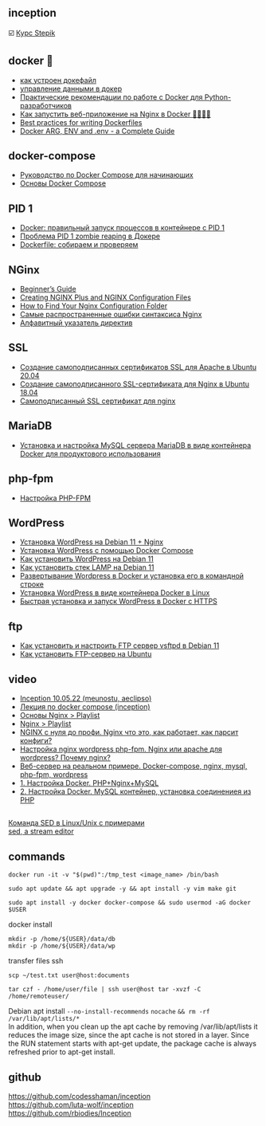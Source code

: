 ## inception  
:ballot_box_with_check: [Курс Stepik](https://stepik.org/course/123300/info) 
## docker 🐋
- [как устроен докефайл](https://doka.guide/tools/dockerfile/)  
- [управление данными в докер](https://doka.guide/tools/docker-data-management/)  
- [Практические рекомендации по работе с Docker для Python-разработчиков](https://habr.com/ru/company/wunderfund/blog/586778/)  
- [Как запустить веб-приложение на Nginx в Docker 🐳👨🏽‍💻](https://proglib.io/p/kak-zapustit-nginx-v-docker-2020-05-12)  
- [Best practices for writing Dockerfiles](https://docs.docker.com/develop/develop-images/dockerfile_best-practices/)
- [Docker ARG, ENV and .env - a Complete Guide](https://vsupalov.com/docker-arg-env-variable-guide/)
## docker-compose
- [Руководство по Docker Compose для начинающих](https://habr.com/ru/company/ruvds/blog/450312/)  
- [Основы Docker Compose](https://ru.hexlet.io/courses/docker-basics/lessons/docker-compose/theory_unit)  
## PID 1
- [Docker: правильный запуск процессов в контейнере с PID 1](https://it-lux.ru/docker-entrypoint-pid-1/)  
- [Проблема PID 1 zombie reaping в Докере](https://habr.com/ru/company/hexlet/blog/248519/)  
- [Dockerfile: cобираем и проверяем](http://linuxsql.ru/content/sobiraem-i-proveryaem-dockerfile-image)
## NGinx
- [Beginner’s Guide](http://nginx.org/en/docs/beginners_guide.html)  
- [Creating NGINX Plus and NGINX Configuration Files](https://docs.nginx.com/nginx/admin-guide/basic-functionality/managing-configuration-files/)
- [How to Find Your Nginx Configuration Folder](https://www.howtogeek.com/devops/how-to-find-your-nginx-configuration-folder/)
- [Самые распространенные ошибки синтаксиса Nginx](https://www.8host.com/blog/samye-rasprostranennye-oshibki-sintaksisa-nginx/)
- [Алфавитный указатель директив](https://nginx.org/ru/docs/dirindex.html)
## SSL
- [Создание самоподписанных сертификатов SSL для Apache в Ubuntu 20.04](https://www.digitalocean.com/community/tutorials/how-to-create-a-self-signed-ssl-certificate-for-apache-in-ubuntu-20-04-ru)
- [Создание самоподписанного SSL-сертификата для Nginx в Ubuntu 18.04](https://www.8host.com/blog/sozdanie-samopodpisannogo-ssl-sertifikata-dlya-nginx-v-ubuntu-18-04/)
- [Самоподписанный SSL сертификат для nginx](https://og-dev.ru/articles/samopodpisannyy-ssl-sertifikat-dlya-nginx)
## MariaDB
- [Установка и настройка MySQL сервера MariaDB в виде контейнера Docker для продуктового использования](https://netpoint-dc.com/blog/ustanovka-i-nastroika-mysql-mariadb-v-vide-docker-dlya-produktovogo-ispolzovaniya/)
## php-fpm
- [Настройка PHP-FPM](https://losst.pro/nastrojka-php-fpm)
## WordPress
- [Установка WordPress на Debian 11 + Nginx](https://angald.ru/ustanovka-wordpress-na-debian-11-nginx/)
- [Установка WordPress с помощью Docker Compose](https://www.digitalocean.com/community/tutorials/how-to-install-wordpress-with-docker-compose-ru)
- [Как установить WordPress на Debian 11](https://infoit.com.ua/linux/kak-ustanovit-wordpress-na-debian-11/)
- [Как установить стек LAMP на Debian 11](https://infoit.com.ua/linux/debian/kak-ustanovit-stek-lamp-na-debian-11/)
- [Развертывание Wordpress в Docker и установка его в командной строке](https://www.dmosk.ru/miniinstruktions.php?mini=wordpress-docker)
- [Установка WordPress в виде контейнера Docker в Linux](https://netpoint-dc.com/blog/ustanovka-wordpress-v-vide-kontainera-docker-v-linux/)
- [Быстрая установка и запуск WordPress в Docker с HTTPS](https://serveradmin.ru/install-wordpress-docker-https/)
## ftp
- [Как установить и настроить FTP сервер vsftpd в Debian 11](https://setiwik.ru/kak-ustanovit-i-nastroit-ftp-server-vsftpd-v-debian-11/)
- [Как установить FTP-сервер на Ubuntu](https://help.reg.ru/support/servery-vps/oblachnyye-servery/ustanovka-programmnogo-obespecheniya/kak-ustanovit-ftp-server-na-ubuntu)
## video
- [Inception 10.05.22 (meunostu, aeclipso)](https://www.youtube.com/watch?v=Veuv7MjaIKQ)
- [Лекция по docker compose (inception)](https://www.youtube.com/watch?v=RuTp0US9IgY)
- [Основы Nginx > Playlist](https://www.youtube.com/watch?v=dHsv8EnhSgQ&list=PLhgRAQ8BwWFa7ulOkX0qi5UfVizGD_-Rc&index=1)
- [Nginx > Playlist](https://www.youtube.com/playlist?list=PLc7C4rck3fYswuRgp9pI3NsAxehJwcNFD)
- [NGINX с нуля до профи. Nginx что это, как работает, как парсит конфиги?](https://www.youtube.com/watch?v=ixfnxLqcLOs)
- [Настройка nginx wordpress php-fpm. Nginx или apache для wordpress? Почему nginx?](https://www.youtube.com/watch?v=VF3VvP9v0Y8)
- [Веб-сервер на реальном примере. Docker-compose, nginx, mysql, php-fpm, wordpress](https://www.youtube.com/watch?v=mKdwkV5p1xg&t=273s)
- [1. Настройка Docker. PHP+Nginx+MySQL](https://www.youtube.com/watch?v=9e_FH3bDHBc)  
- [2. Настройка Docker. MySQL контейнер, установка соединениея из PHP](https://www.youtube.com/watch?v=IfakKN4Ub-8)
##
[Команда SED в Linux/Unix с примерами](https://habr.com/ru/company/ruvds/blog/667490/)  
[sed, a stream editor](https://www.gnu.org/software/sed/manual/sed.html)
## commands
`docker run -it -v "$(pwd)":/tmp_test <image_name> /bin/bash`
```
sudo apt update && apt upgrade -y && apt install -y vim make git
```
```
sudo apt install -y docker docker-compose && sudo usermod -aG docker $USER 
```
docker install
```
mkdir -p /home/${USER}/data/db
mkdir -p /home/${USER}/data/wp
```
transfer files ssh  
```
scp ~/test.txt user@host:documents
```
```
tar czf - /home/user/file | ssh user@host tar -xvzf -C /home/remoteuser/
```
Debian apt install  `--no-install-recommends` `nocache` `&& rm -rf /var/lib/apt/lists/*`  
In addition, when you clean up the apt cache by removing /var/lib/apt/lists it reduces the image size, since the apt cache is not stored in a layer. Since the RUN statement starts with apt-get update, the package cache is always refreshed prior to apt-get install.
## github
https://github.com/codesshaman/inception  
https://github.com/luta-wolf/inception  
https://github.com/rbiodies/Inception  

